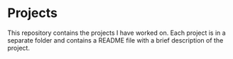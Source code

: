# Projects
This repository contains the projects I have worked on. Each project is in a separate folder and contains a README file with a brief description of the project.